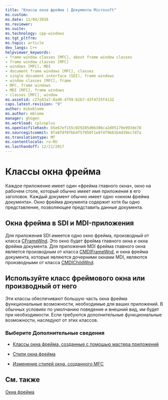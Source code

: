 ```yaml
---
title: "Классы окна фрейма | Документы Microsoft"
ms.custom: 
ms.date: 11/04/2016
ms.reviewer: 
ms.suite: 
ms.technology: cpp-windows
ms.tgt_pltfrm: 
ms.topic: article
dev_langs: C++
helpviewer_keywords:
- frame window classes [MFC], about frame window classes
- frame window classes [MFC]
- windows [MFC], MDI
- document frame windows [MFC], classes
- single document interface (SDI), frame windows
- window classes [MFC], frame
- MFC, frame windows
- MDI [MFC], frame windows
- classes [MFC], window
ms.assetid: c27e43a7-8ad0-4759-b1b7-43f4725f4132
caps.latest.revision: "9"
author: mikeblome
ms.author: mblome
manager: ghogen
ms.workload: cplusplus
ms.openlocfilehash: b5e67ef155c029285d0b306ca2d05179e993de78
ms.sourcegitcommit: 8fa8fdf0fbb4f57950f1e8f4f9b81b4d39ec7d7a
ms.translationtype: MT
ms.contentlocale: ru-RU
ms.lasthandoff: 12/21/2017
---
```

# <a name="frame-window-classes"></a>Классы окна фрейма
Каждое приложение имеет один «фрейма главного окна», окно на рабочем столе, который обычно имеет имя приложения в его заголовок. Каждый документ обычно имеет одно «окном фрейма документа». Окно фрейма документа содержит хотя бы одно представление, позволяющее представить данные документа.  
  
## <a name="frame-windows-in-sdi-and-mdi-applications"></a>Окна фрейма в SDI и MDI-приложения  
 Для приложения SDI имеется одно окно фрейма, производный от класса [CFrameWnd](../mfc/reference/cframewnd-class.md). Это окно будет фрейма главного окна и окна фрейма документа. Для приложения MDI фрейма главного окна является производным от класса [CMDIFrameWnd](../mfc/reference/cmdiframewnd-class.md), и окна фрейма документа, которые являются дочерними окнами MDI, являются производными от класса [CMDIChildWnd](../mfc/reference/cmdichildwnd-class.md).  
  
## <a name="use-the-frame-window-class-or-derive-from-it"></a>Используйте класс фреймового окна или производный от него  
 Эти классы обеспечивают большую часть окна фрейма функциональные возможности, необходимые для ваших приложений. В обычных условиях по умолчанию поведение и внешний вид, им будет при необходимости. Если требуются дополнительные функциональные возможности, наследуют от этих классов.  
  
### <a name="what-do-you-want-to-know-more-about"></a>Выберите Дополнительные сведения  
  
-   [Классы окна фрейма, созданные с помощью мастера приложений](../mfc/frame-window-classes-created-by-the-application-wizard.md)  
  
-   [Стили окна фрейма](../mfc/frame-window-styles-cpp.md)  
  
-   [Изменение стилей окна, созданного MFC](../mfc/changing-the-styles-of-a-window-created-by-mfc.md)  
  
## <a name="see-also"></a>См. также  
 [Окна фрейма](../mfc/frame-windows.md)

